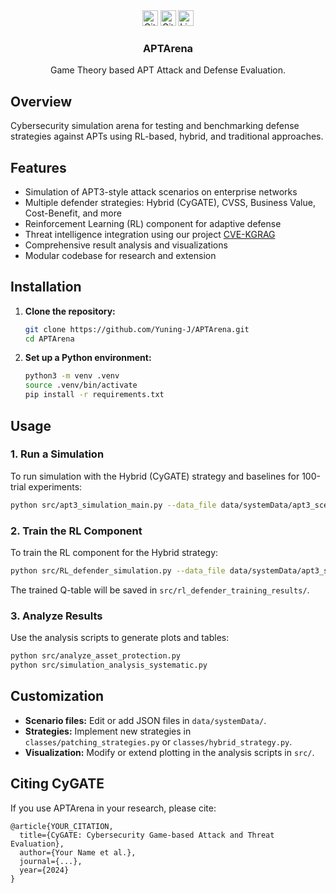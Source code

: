 
<!-- PROJECT LOGO -->
<br />
<p align="center">
  <a href="https://github.com/Yuni0217/APTArena">
  </a>
  <br />

  <!-- Badges -->
  <img src="https://img.shields.io/github/repo-size/Yuning-J/APTArena?style=for-the-badge" alt="GitHub repo size" height="25">
  <img src="https://img.shields.io/github/last-commit/Yuning-J/APTArena?style=for-the-badge" alt="GitHub last commit" height="25">
  <img src="https://img.shields.io/github/license/Yuning-J/APTArena?style=for-the-badge" alt="License" height="25">
  <br />
  
  <h3 align="center">APTArena</h3>
  <p align="center">
    Game Theory based APT Attack and Defense Evaluation.
 
  </p>
</p>


## Overview
Cybersecurity simulation arena for testing and benchmarking defense strategies against APTs using RL-based, hybrid, and traditional approaches.

## Features
- Simulation of APT3-style attack scenarios on enterprise networks
- Multiple defender strategies: Hybrid (CyGATE), CVSS, Business Value, Cost-Benefit, and more
- Reinforcement Learning (RL) component for adaptive defense
- Threat intelligence integration using our project [CVE-KGRAG](https://github.com/Yuning-J/CVE-KGRAG) 
- Comprehensive result analysis and visualizations
- Modular codebase for research and extension


## Installation
1. **Clone the repository:**
   ```sh
   git clone https://github.com/Yuning-J/APTArena.git
   cd APTArena
   ```
2. **Set up a Python environment:**
   ```sh
   python3 -m venv .venv
   source .venv/bin/activate
   pip install -r requirements.txt  
   ```

## Usage
### 1. **Run a Simulation**
To run simulation with the Hybrid (CyGATE) strategy and baselines for 100-trial experiments:
```sh
python src/apt3_simulation_main.py --data_file data/systemData/apt3_scenario_enriched.json ----num-trials 100  
```


### 2. **Train the RL Component**
To train the RL component for the Hybrid strategy:
```sh
python src/RL_defender_simulation.py --data_file data/systemData/apt3_scenario_enriched.json --num_episodes 500 --num_steps 50 --defender_budget 7500
```
The trained Q-table will be saved in `src/rl_defender_training_results/`.

### 3. **Analyze Results**
Use the analysis scripts to generate plots and tables:
```sh
python src/analyze_asset_protection.py
python src/simulation_analysis_systematic.py
```

## Customization
- **Scenario files:** Edit or add JSON files in `data/systemData/`.
- **Strategies:** Implement new strategies in `classes/patching_strategies.py` or `classes/hybrid_strategy.py`.
- **Visualization:** Modify or extend plotting in the analysis scripts in `src/`.

## Citing CyGATE
If you use APTArena in your research, please cite:
```
@article{YOUR_CITATION,
  title={CyGATE: Cybersecurity Game-based Attack and Threat Evaluation},
  author={Your Name et al.},
  journal={...},
  year={2024}
}
```
